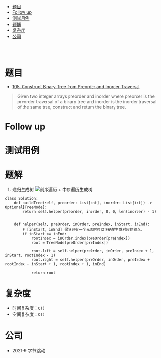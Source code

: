 - [题目](#题目)
- [Follow up](#follow-up)
- [测试用例](#测试用例)
- [题解](#题解)
- [复杂度](#复杂度)
- [公司](#公司)

</br></br>

# 题目
- [105. Construct Binary Tree from Preorder and Inorder Traversal](https://leetcode.com/problems/construct-binary-tree-from-preorder-and-inorder-traversal/)
> Given two integer arrays preorder and inorder where preorder is the preorder traversal of a binary tree and inorder is the inorder traversal of the same tree, construct and return the binary tree.

# Follow up

# 测试用例

# 题解
1. 递归生成树
![前序遍历 + 中序遍历生成树](https://user-images.githubusercontent.com/57697266/134182590-1c0ac989-b378-4306-ae58-84e2f71fba0b.png)
```
class Solution:
    def buildTree(self, preorder: List[int], inorder: List[int]) -> Optional[TreeNode]:
        return self.helper(preorder, inorder, 0, 0, len(inorder) - 1)
        
        
    def helper(self, preOrder, inOrder, preIndex, inStart, inEnd):
        # [inStart, inEnd] 保证只有一个元素时可以正确地生成对应的结点。
        if inStart <= inEnd:
            rootIndex = inOrder.index(preOrder[preIndex])
            root = TreeNode(preOrder[preIndex])

            root.left = self.helper(preOrder, inOrder, preIndex + 1, inStart, rootIndex - 1)
            root.right = self.helper(preOrder, inOrder, preIndex + rootIndex - inStart + 1, rootIndex + 1, inEnd)

            return root
```

# 复杂度
- 时间复杂度：`O()`
- 空间复杂度：`O()`

# 公司
- 2021-9 字节跳动